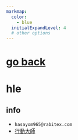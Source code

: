 ```yaml
---
markmap:
  color:
    - blue
  initialExpandLevel: 4
  # other options
---
```


# [go back](../index.html)
# hle
## info
- `hasayom965@rabitex.com`
- [行動大師](https://edisc3.hle.com.tw/edisc_v3/ebook_v2023.html#degree=%E5%9C%8B%E4%B8%AD&cat=%E6%95%B8%E5%AD%B8&prd=JMA&year=114%E4%B8%8A&grade=%E5%85%A8%E5%B9%B4%E7%B4%9A&tab=null)
